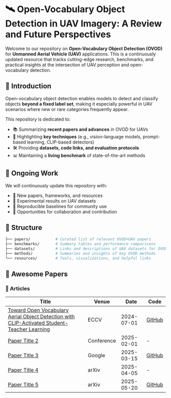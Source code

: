 # 🛰️ Open-Vocabulary Object Detection in UAV Imagery: A Review and Future Perspectives

Welcome to our repository on **Open-Vocabulary Object Detection (OVOD)** for **Unmanned Aerial Vehicle (UAV)** applications. This is a continuously updated resource that tracks cutting-edge research, benchmarks, and practical insights at the intersection of UAV perception and open-vocabulary detection.

## 📌 Introduction

Open-vocabulary object detection enables models to detect and classify objects **beyond a fixed label set**, making it especially powerful in UAV scenarios where new or rare categories frequently appear.

This repository is dedicated to:

- 📚 Summarizing **recent papers and advances** in OVOD for UAVs
- 🧠 Highlighting **key techniques** (e.g., vision-language models, prompt-based learning, CLIP-based detectors)
- 🛠️ Providing **datasets, code links, and evaluation protocols**
- 📊 Maintaining a **living benchmark** of state-of-the-art methods

## 🔄 Ongoing Work

We will continuously update this repository with:

- 📄 New papers, frameworks, and resources
- 🔬 Experimental results on UAV datasets
- 🧪 Reproducible baselines for community use
- 🤝 Opportunities for collaboration and contribution

## 📁 Structure

```bash
├── papers/           # Curated list of relevant OVOD+UAV papers
├── benchmarks/       # Summary tables and performance comparisons
├── datasets/         # Links and descriptions of UAV datasets for OVOD
├── methods/          # Summaries and insights of key OVOD methods
└── resources/        # Tools, visualizations, and helpful links
```

## 📄 Awesome Papers

### 🔬 Articles

| Title | Venue | Date | Code |
|-------|-------|------|------|
| [Toward Open Vocabulary Aerial Object Detection with CLIP-Activated Student-Teacher Learning](https://arxiv.org/pdf/2311.11646) | ECCV | 2024-07-01 | [GitHub](https://github.com/VisionXLab/CastDet?tab=readme-ov-file#eccv-2024-toward-open-vocabulary-aerial-object-detection-with-clip-activated-student-teacher-learning) |
| [Paper Title 2](#) | Conference | 2025-02-01 | - |
| [Paper Title 3](#) | Google | 2025-03-15 | [GitHub](#) |
| [Paper Title 4](#) | arXiv | 2025-04-05 | - | 
| [Paper Title 5](#) | arXiv | 2025-05-20 | [GitHub](#) |

